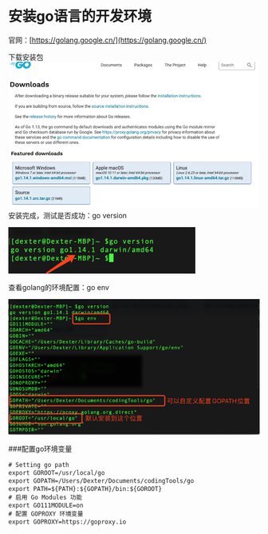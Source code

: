 # 安装go语言的开发环境

官网：[https://golang.google.cn/](https://golang.google.cn/)

下载安装包![](/assets/移动架构师-NDK开发-go开发-安装golang-1.png)安装完成，测试是否成功：go version

![](/assets/移动架构师-NDK开发-go开发-安装golang-2.png)

查看golang的环境配置：go env

![](/assets/移动架构师-NDK开发-go开发-安装golang-3.png)

###配置go环境变量
```
# Setting go path
export GOROOT=/usr/local/go
export GOPATH=/Users/Dexter/Documents/codingTools/go
export PATH=${PATH}:${GOPATH}/bin:${GOROOT}
# 启用 Go Modules 功能
export GO111MODULE=on
# 配置 GOPROXY 环境变量
export GOPROXY=https://goproxy.io
```





